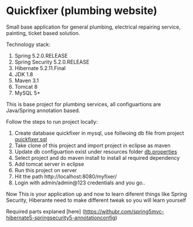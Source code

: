 # Quickfixer (plumbing website)
Small base application for general plumbing, electrical repairing service, painting, ticket based solution. 

Technology stack:

1. Spring 5.2.0.RELEASE
2. Spring Security 5.2.0.RELEASE
3. Hibernate 5.2.11.Final
4. JDK 1.8
5. Maven 3.1
6. Tomcat 8
7. MySQL 5+

This is base project for plumbing services, all configuartions are Java/Spring annotation based.

Follow the steps to run project locally:
1. Create database quickfixer in mysql, use follwoing db file from project [quickfixer.sql](https://github.com/UmeshRajani/plumbing/blob/master/QuickFixer/quickfixer.sql)
2. Take clone of this project and import project in eclipse as maven
3. Update db configuartion exist under resources folder [db.properties](https://github.com/UmeshRajani/plumbing/blob/master/QuickFixer/src/main/resources/db.properties)
4. Select project and do maven install to install al required dependency
5. Add tomcat server in eclipse
6. Run this project on server
7. Hit the path http://localhost:8080/myfixer/
8. Login with admin/admin@123 credentials and you go..

Now This is your application up and now to learn diferent things like Spring Security, Hiberante need to make different tweak so you will learn yourself

Required parts explaned [here] (https://withubr.com/spring5mvc-hibernate5-springsecurity5-annotationconfig)
